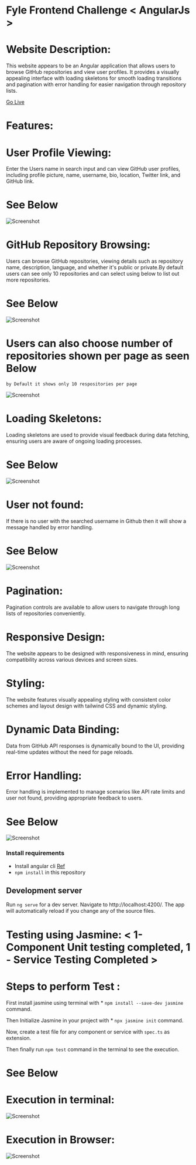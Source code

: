# Fyle Frontend Challenge < AngularJs >

# Website Description:
This website appears to be an Angular application that allows users to browse GitHub repositories and view user profiles. It provides a visually appealing interface with loading skeletons for smooth loading transitions and pagination with error handling for easier navigation through repository lists.

[Go Live](https://shahidgithubsearch.netlify.app/)

# Features:

#  User Profile Viewing:
Enter the Users name in search input and can view GitHub user profiles, including profile picture, name, username, bio, location, Twitter link, and GitHub link.

# See Below
![Screenshot](https://github.com/ShahidAnsari786-tech/fyle-internship-challenge-23/blob/master/src/assets/Screenshot%202024-03-21%20031900.png?raw=true)

# GitHub Repository Browsing:
Users can browse GitHub repositories, viewing details such as repository name, description, language, and whether it's public or private.By default users can see
only 10 repositories and can select using below to list out more repositories.

# See Below
![Screenshot](https://github.com/ShahidAnsari786-tech/fyle-internship-challenge-23/blob/master/src/assets/Screenshot%202024-03-21%20032014.png?raw=true)

# Users can also choose number of repositories shown per page as seen Below 
`by Default it shows only 10 respositories per page`

![Screenshot](https://github.com/ShahidAnsari786-tech/fyle-internship-challenge-23/blob/master/src/assets/Screenshot%202024-04-14%20163137.png?raw=true)  

# Loading Skeletons:
Loading skeletons are used to provide visual feedback during data fetching, ensuring users are aware of ongoing loading processes.

# See Below
![Screenshot](https://github.com/ShahidAnsari786-tech/fyle-internship-challenge-23/blob/master/src/assets/Screenshot%202024-03-21%20032308.png?raw=true)

# User not found:
If there is no user with the searched username in Github then it will show a message handled by error handling.

# See Below
![Screenshot](https://github.com/ShahidAnsari786-tech/fyle-internship-challenge-23/blob/master/src/assets/Screenshot%202024-03-21%20032209.png?raw=true)

# Pagination:
Pagination controls are available to allow users to navigate through long lists of repositories conveniently.

# Responsive Design:
The website appears to be designed with responsiveness in mind, ensuring compatibility across various devices and screen sizes.

# Styling:
The website features visually appealing styling with consistent color schemes and layout design with tailwind CSS and dynamic styling.

# Dynamic Data Binding:
Data from GitHub API responses is dynamically bound to the UI, providing real-time updates without the need for page reloads.

# Error Handling:
Error handling is implemented to manage scenarios like API rate limits and user not found, providing appropriate feedback to users.

# See Below
![Screenshot](https://github.com/ShahidAnsari786-tech/fyle-internship-challenge-23/blob/master/src/assets/Screenshot%202024-03-22%20011254.png?raw=true)

### Install requirements
* Install angular cli [Ref](https://angular.io/cli)
* `npm install` in this repository 

## Development server

Run `ng serve` for a dev server. Navigate to http://localhost:4200/. The app will automatically reload if you change any of the source files.

# Testing using Jasmine: < 1- Component Unit testing completed, 1 - Service Testing Completed >

# Steps to perform Test :

First install jasmine using terminal with * `npm install --save-dev jasmine` command.

Then Initialize Jasmine in your project with * `npx jasmine init` command.

Now, create a test file for any component or service with `spec.ts` as extension.

Then finally run `npm test` command in the terminal to see the execution.

# See Below

# Execution in terminal:
![Screenshot](https://github.com/ShahidAnsari786-tech/fyle-internship-challenge-23/blob/master/src/assets/Screenshot%202024-03-21%20175310.png?raw=true)

# Execution in Browser:
![Screenshot](https://github.com/ShahidAnsari786-tech/fyle-internship-challenge-23/blob/master/src/assets/Screenshot%202024-03-21%20175213.png?raw=true)

